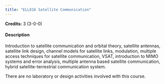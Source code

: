 ```yaml
---
title: "ELL816 Satellite Communication"
---
```

**Credits:** 3 (3-0-0)

#### Description
Introduction to satellite communication and orbital theory, satellite antennas, satellite link design, channel models for satellite links, modulation, multiple access techniques for satellite communication, VSAT, introduction to MIMO systems and error analysis, multiple antenna based satellite communication, hybrid satellite-terrestrial communication system.

There are no laboratory or design activities involved with this course.